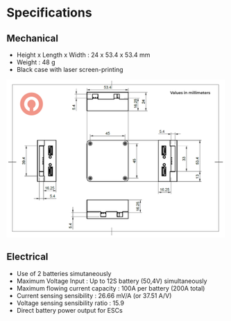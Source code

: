 # Specifications

## Mechanical

* Height x Length x Width : 24 x 53.4 x 53.4 mm
* Weight : 48 g
* Black case with laser screen-printing

![](.gitbook/assets/cot1.png)

## Electrical

* Use of 2 batteries simutaneously
* Maximum Voltage Input : Up to 12S battery \(50,4V\) simultaneously
* Maximum flowing current capacity : 100A per battery \(200A total\)
* Current sensing sensibility : 26.66 mV/A \(or 37.51 A/V\)
* Voltage sensing sensibility ratio : 15.9
* Direct battery power output for ESCs

